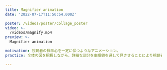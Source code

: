 ```yaml
---
title: Magnifier animation
date: '2022-07-17T11:50:54.000Z'

poster: /videos/poster/collage_poster
video: >-
  /videos/magnify.mp4
preview: >-
  Magnifier animation 

motivation: 視聴者の興味心を一定に保つようなアニメーション。
practice: 全体の図を把握しながら、詳細な部分を虫眼鏡を通して見させることにより視聴者の興味心を保つことがキーになる。

---
```


